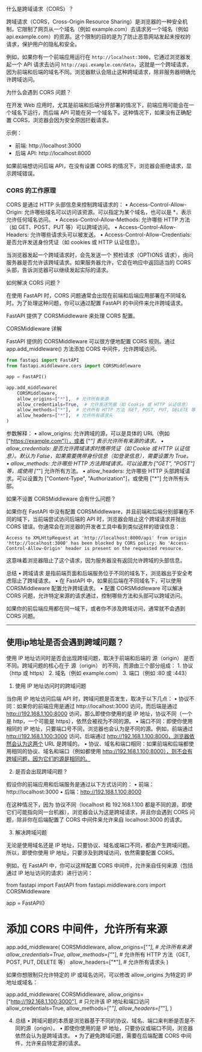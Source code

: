 什么是跨域请求（CORS）？

跨域请求（CORS，Cross-Origin Resource Sharing）是浏览器的一种安全机制，它限制了网页从一个域名（例如 example.com）去请求另一个域名（例如 api.example.com）的资源。这个限制的目的是为了防止恶意网站发起未授权的请求，保护用户的隐私和安全。

例如，如果你有一个前端应用运行在 `http://localhost:3000`，它通过浏览器发起一个 API 请求去访问 `http://api.example.com/data`，这就是一个跨域请求，因为前端和后端的域名不同。浏览器默认会阻止这种跨域请求，除非服务器明确允许跨域访问。

为什么会遇到 CORS 问题？

在开发 Web 应用时，尤其是前端和后端分开部署的情况下，前端应用可能会在一个域名下运行，而后端 API 可能在另一个域名下。这种情况下，如果没有正确配置 CORS，浏览器会因为安全原因拦截请求。

示例：
- 前端: http://localhost:3000
- 后端 API: http://localhost:8000

如果前端想访问后端 API，在没有设置 CORS 的情况下，浏览器会拒绝请求，显示跨域错误。

### CORS 的工作原理

CORS 是通过 HTTP 头部信息来控制跨域请求的：
	•	Access-Control-Allow-Origin: 允许哪些域名可以访问该资源。可以指定为某个域名，也可以是 *，表示允许任何域名访问。
	•	Access-Control-Allow-Methods: 允许哪些 HTTP 方法（如 GET、POST、PUT 等）可以跨域访问。
	•	Access-Control-Allow-Headers: 允许哪些请求头可以被发送。
	•	Access-Control-Allow-Credentials: 是否允许发送身份凭证（如 cookies 或 HTTP 认证信息）。

当浏览器发起一个跨域请求时，会先发送一个 预检请求（OPTIONS 请求），询问服务器是否允许该跨域请求。如果服务器允许，它会在响应中返回适当的 CORS 头部，告诉浏览器可以继续发起实际的请求。

如何解决 CORS 问题？

在使用 FastAPI 时，CORS 问题通常会出现在前端和后端应用部署在不同域名时。为了处理这种问题，你可以通过配置 FastAPI 的中间件来允许跨域请求。

FastAPI 提供了 CORSMiddleware 来处理 CORS 配置。

CORSMiddleware 详解

FastAPI 提供的 CORSMiddleware 可以很方便地配置 CORS 规则。通过 app.add_middleware() 方法添加 CORS 中间件，允许跨域访问。
``` python
from fastapi import FastAPI
from fastapi.middleware.cors import CORSMiddleware

app = FastAPI()

app.add_middleware(
    CORSMiddleware,
    allow_origins=["*"],  # 允许所有来源
    allow_credentials=True,  # 允许发送凭据（如 Cookie 或 HTTP 认证信息）
    allow_methods=["*"],  # 允许所有 HTTP 方法（GET, POST, PUT, DELETE 等）
    allow_headers=["*"],  # 允许所有请求头
)
```
参数解释：
	•	allow_origins: 允许跨域的源，可以是具体的 URL（例如 ["https://example.com"]），或者 ["*"] 表示允许所有来源的请求。
	•	allow_credentials: 是否允许跨域请求时携带凭证（如 Cookie 或 HTTP 认证信息）。默认为 False，如果需要携带身份信息（如登录信息），需要设置为 True。
	•	allow_methods: 允许哪些 HTTP 方法跨域请求。可以设置为 ["GET", "POST"] 等，或使用 ["*"] 允许所有方法。
	•	allow_headers: 允许哪些 HTTP 头部跨域请求。可以设置为 ["Content-Type", "Authorization"]，或使用 ["*"] 允许所有头部。

如果不设置 CORSMiddleware 会有什么问题？

如果你在 FastAPI 中没有配置 CORSMiddleware，并且前端和后端分别部署在不同的域下，当前端尝试访问后端的 API 时，浏览器会阻止这个跨域请求并抛出 CORS 错误。你通常会在浏览器的开发者工具中看到类似这样的错误信息：
```
Access to XMLHttpRequest at 'http://localhost:8000/api' from origin 'http://localhost:3000' has been blocked by CORS policy: No 'Access-Control-Allow-Origin' header is present on the requested resource.
```
这意味着浏览器阻止了这个请求，因为服务器没有返回允许跨域的头部信息。

总结
	•	跨域请求 是指前端页面和后端服务位于不同的域名下，浏览器出于安全考虑阻止了跨域请求。
	•	在 FastAPI 中，如果前后端在不同域名下，可以使用 CORSMiddleware 配置允许跨域请求。
	•	配置 CORSMiddleware 可以解决 CORS 问题，允许特定来源的请求通过，控制哪些方法和头部可以跨域访问。

如果你的前后端应用都在同一域下，或者你不涉及跨域访问，通常就不会遇到 CORS 问题。


---

## 使用ip地址是否会遇到跨域问题？
使用 IP 地址访问时是否会出现跨域问题，取决于前端和后端的 源（origin） 是否不同。跨域问题的核心在于 源（origin） 的不同，而源由三个部分组成：
	1.	协议（http 或 https）
	2.	域名（例如 example.com）
	3.	端口（例如 :80 或 :443）

1. 使用 IP 地址访问时的跨域问题

当你用 IP 地址访问后端 API 时，跨域问题是否发生，取决于以下几点：
	•	协议不同：如果你的前端应用是通过 http://localhost:3000 访问，而后端是通过 http://192.168.1.100:8000 访问，那么即使你使用的是 IP 地址，协议不同（一个是 http，一个可能是 https），依然会被视为不同的源。
	•	端口不同：即使你使用相同的 IP 地址，只要端口号不同，浏览器也会认为是不同的源。例如，前端通过 http://192.168.1.100:3000 访问，后端通过 http://192.168.1.100:8000，浏览器依然会认为这两个 URL 是跨域的。
	•	协议、域名和端口相同：如果前端和后端都使用相同的协议、域名和端口（例如都使用 http://192.168.1.100:8000），则不会有跨域问题，因为它们的源是相同的。

2. 是否会出现跨域问题？

假设你的前端应用和后端服务是通过以下方式访问的：
	•	前端：http://localhost:3000
	•	后端：http://192.168.1.100:8000

在这种情况下，因为 协议不同（localhost 和 192.168.1.100 都是不同的源，即使它们可能指向同一台机器），浏览器会认为这是跨域请求，并且你会遇到 CORS 问题，除非你在后端配置了 CORS 中间件来允许来自 localhost:3000 的请求。

3. 解决跨域问题

无论是使用域名还是 IP 地址，只要协议、域名或端口不同，都会产生跨域问题。所以，即使你使用 IP 地址，只要涉及到跨域访问，依然需要配置 CORS。

例如，在 FastAPI 中，你可以这样配置 CORS 中间件，允许来自任何来源（包括通过 IP 地址访问的请求）进行访问：

from fastapi import FastAPI
from fastapi.middleware.cors import CORSMiddleware

app = FastAPI()

# 添加 CORS 中间件，允许所有来源
app.add_middleware(
    CORSMiddleware,
    allow_origins=["*"],  # 允许所有来源
    allow_credentials=True,
    allow_methods=["*"],  # 允许所有 HTTP 方法（GET, POST, PUT, DELETE 等）
    allow_headers=["*"],  # 允许所有请求头
)

如果你想限制只允许特定的 IP 或域名访问，可以修改 allow_origins 为特定的 IP 地址或域名：

app.add_middleware(
    CORSMiddleware,
    allow_origins=["http://192.168.1.100:3000"],  # 只允许该 IP 地址和端口访问
    allow_credentials=True,
    allow_methods=["*"],
    allow_headers=["*"],
)

4. 总结
	•	跨域问题的本质是浏览器基于不同的协议、域名、端口来判断是否是不同的源（origin）。
	•	即使你使用的是 IP 地址，只要协议或端口不同，浏览器依然会认为是跨域请求。
	•	为了避免跨域问题，需要在后端配置 CORS 中间件，允许来自特定源的请求。